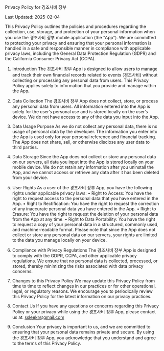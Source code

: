 Privacy Policy for 경조사비 장부

Last Updated: 2025-02-04

This Privacy Policy outlines the policies and procedures regarding the collection, use, storage, and protection of your personal information when you use the 경조사비 장부 mobile application (the "App"). We are committed to protecting your privacy and ensuring that your personal information is handled in a safe and responsible manner in compliance with applicable privacy laws, including the General Data Protection Regulation (GDPR) and the California Consumer Privacy Act (CCPA).
1. Introduction
The 경조사비 장부 App is designed to allow users to manage and track their own financial records related to events (경조사비) without collecting or processing any personal data from users. This Privacy Policy applies solely to information that you provide and manage within the App.
2. Data Collection
The 경조사비 장부 App does not collect, store, or process any personal data from users. All information entered into the App is solely for the user’s personal use and is stored locally on the user’s device. We do not have access to any of the data you input into the App.
3. Data Usage Purpose
As we do not collect any personal data, there is no usage of personal data by the developer. The information you enter into the App is used only for your personal reference and financial tracking. The App does not share, sell, or otherwise disclose any user data to third parties.
4. Data Storage
Since the App does not collect or store any personal data on our servers, all data you input into the App is stored locally on your mobile device. We do not retain any information after you uninstall the App, and we cannot access or retrieve any data after it has been deleted from your device.
5. User Rights
As a user of the 경조사비 장부 App, you have the following rights under applicable privacy laws:
•	Right to Access: You have the right to request access to the personal data that you have entered in the App.
•	Right to Rectification: You have the right to request the correction of any inaccurate personal data you have entered in the App.
•	Right to Erasure: You have the right to request the deletion of your personal data from the App at any time.
•	Right to Data Portability: You have the right to request a copy of your personal data in a structured, commonly used, and machine-readable format.
Please note that since the App does not collect or store any personal data on our servers, your rights are limited to the data you manage locally on your device.
6. Compliance with Privacy Regulations
The 경조사비 장부 App is designed to comply with the GDPR, CCPA, and other applicable privacy regulations. We ensure that no personal data is collected, processed, or stored, thereby minimizing the risks associated with data privacy concerns.
7. Changes to this Privacy Policy
We may update this Privacy Policy from time to time to reflect changes in our practices or for other operational, legal, or regulatory reasons. We encourage you to periodically review this Privacy Policy for the latest information on our privacy practices.
8. Contact Us
If you have any questions or concerns regarding this Privacy Policy or your privacy while using the 경조사비 장부 App, please contact us at:
ssleekr@gmail.com

9. Conclusion
Your privacy is important to us, and we are committed to ensuring that your personal data remains private and secure. By using the 경조사비 장부 App, you acknowledge that you understand and agree to the terms of this Privacy Policy.


